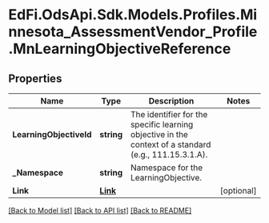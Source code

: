 # EdFi.OdsApi.Sdk.Models.Profiles.Minnesota_AssessmentVendor_Profile.MnLearningObjectiveReference
## Properties

Name | Type | Description | Notes
------------ | ------------- | ------------- | -------------
**LearningObjectiveId** | **string** | The identifier for the specific learning objective in the context of a standard (e.g., 111.15.3.1.A). | 
**_Namespace** | **string** | Namespace for the LearningObjective. | 
**Link** | [**Link**](Link.md) |  | [optional] 

[[Back to Model list]](../README.md#documentation-for-models) [[Back to API list]](../README.md#documentation-for-api-endpoints) [[Back to README]](../README.md)

